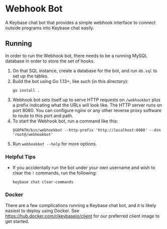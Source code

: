 # Webhook Bot

A Keybase chat bot that provides a simple webhook interface to connect outside programs into Keybase chat easily.

## Running

In order to run the Webhook bot, there needs to be a running MySQL database in order to store the set of hooks.

1. On that SQL instance, create a database for the bot, and run `db.sql` to set up the tables.
2. Build the bot using Go 1.13+, like such (in this directory):
   ```
   go install .
   ```
3. Webhook bot sets itself up to serve HTTP requests on `/webhookbot` plus a prefix indicating what the URLs will look like. The HTTP server runs on port 8080. You can configure nginx or any other reverse proxy software to route to this port and path.
4. To start the Webhook bot, run a command like this:
   ```
   $GOPATH/bin/webhookbot --http-prefix 'http://localhost:8080' --dsn 'root@/webhookbot'
   ```
5. Run `webhookbot --help` for more options.

### Helpful Tips

- If you accidentally run the bot under your own username and wish to clear the `!` commands, run the following:
  ```
  keybase chat clear-commands
  ```

### Docker

There are a few complications running a Keybase chat bot, and it is likely easiest to deploy using Docker. See https://hub.docker.com/r/keybaseio/client for our preferred client image to get started.

